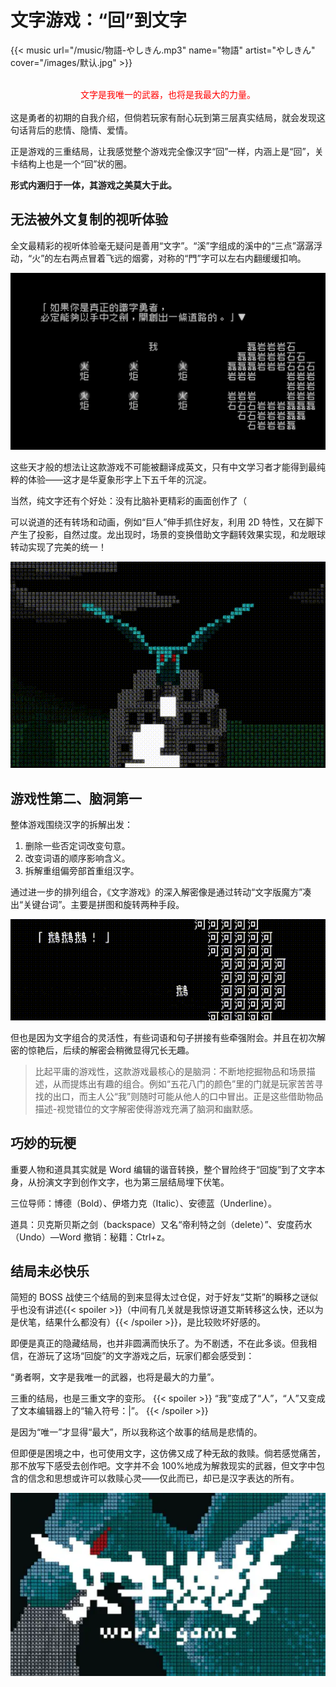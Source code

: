 # 文字游戏：“回”到文字


{{< music url="/music/物語-やしきん.mp3" name="物語" artist="やしきん" cover="/images/默认.jpg" >}}

<br>
<center><font color="#ff0000">文字是我唯一的武器，也将是我最大的力量。</font></center>
<br>

<center></center>
这是勇者的初期的自我介绍，但倘若玩家有耐心玩到第三层真实结局，就会发现这句话背后的悲情、隐情、爱情。

正是游戏的三重结局，让我感觉整个游戏完全像汉字“回”一样，内涵上是“回”，关卡结构上也是一个“回”状的圈。

**形式内涵归于一体，其游戏之美莫大于此。**

## 无法被外文复制的视听体验

全文最精彩的视听体验毫无疑问是善用“文字”。“溪”字组成的溪中的“三点”潺潺浮动，“火”的左右两点冒着飞远的烟雾，对称的“門”字可以左右内翻缓缓扣响。

![文字游戏](/img/文字游戏.zh-cn-20240810204628330.webp)

这些天才般的想法让这款游戏不可能被翻译成英文，只有中文学习者才能得到最纯粹的体验——这才是华夏象形字上下五千年的沉淀。

当然，纯文字还有个好处：没有比脑补更精彩的画面创作了（

可以说道的还有转场和动画，例如“巨人”伸手抓住好友，利用 2D 特性，又在脚下产生了投影，自然过度。龙出现时，场景的变换借助文字翻转效果实现，和龙眼球转动实现了完美的统一！

![巨龙](/img/w053.gif)

## 游戏性第二、脑洞第一

整体游戏围绕汉字的拆解出发：
1. 删除一些否定词改变句意。
2. 改变词语的顺序影响含义。
3. 拆解重组偏旁部首重组汉字。

通过进一步的排列组合，《文字游戏》的深入解密像是通过转动“文字版魔方”凑出“关键台词”。主要是拼图和旋转两种手段。

![文字魔方](/img/w012.gif)

但也是因为文字组合的灵活性，有些词语和句子拼接有些牵强附会。并且在初次解密的惊艳后，后续的解密会稍微显得冗长无趣。

> 比起平庸的游戏性，这款游戏最核心的是脑洞：不断地挖掘物品和场景描述，从而提炼出有趣的组合。例如“五花八门的颜色”里的门就是玩家苦苦寻找的出口，而主人公“我”则随时可能从他人的口中冒出。正是这些借助物品描述-视觉错位的文字解密使得游戏充满了脑洞和幽默感。

## 巧妙的玩梗

重要人物和道具其实就是 Word 编辑的谐音转换，整个冒险终于“回旋”到了文字本身，从扮演文字到创作文字，也为第三层结局埋下伏笔。

三位导师：博德（Bold）、伊塔力克（Italic）、安德蓝（Underline）。

道具：贝克斯贝斯之剑（backspace）又名“帝利特之剑（delete）”、安度药水（Undo）—Word 撤销：秘籍：Ctrl+z。

## 结局未必快乐

简短的 BOSS 战使三个结局的到来显得太过仓促，对于好友“艾斯”的瞬移之谜似乎也没有讲述{{< spoiler >}}（中间有几关就是我惊讶道艾斯转移这么快，还以为是伏笔，结果什么都没有）{{< /spoiler >}}，是比较败坏好感的。

即便是真正的隐藏结局，也并非圆满而快乐了。为不剧透，不在此多谈。但我相信，在游玩了这场“回旋”的文字游戏之后，玩家们都会感受到：

“勇者啊，文字是我唯一的武器，也将是最大的力量”。

三重的结局，也是三重文字的变形。 {{< spoiler >}} “我”变成了“人”，“人”又变成了文本编辑器上的“输入符号：|”。 {{< /spoiler >}}

是因为“唯一”才显得“最大”，所以我称这个故事的结局是悲情的。

但即便是困境之中，也可使用文字，这仿佛又成了种无敌的救赎。倘若感觉痛苦，那不放写下感受去创作吧。文字并不会 100%地成为解救现实的武器，但文字中包含的信念和思想或许可以救赎心灵——仅此而已，却已是汉字表达的所有。

![书写自己的故事](/img/文字游戏.zh-cn-20240810205406717.webp)
